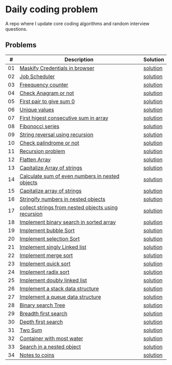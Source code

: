 # Daily coding problem

A repo where I update core coding algorithms and random interview questions.

## Problems

| #   | Description                                                        | Solution                               |
| --- | ------------------------------------------------------------------ | -------------------------------------- |
| 01  | [Maskify Credentials in browser](problems/01)                      | [solution](problems/01/solution_01.js) |
| 02  | [Job Scheduler](problems/02)                                       | [solution](problems/02/solution_02.js) |
| 03  | [Freequency counter](problems/03)                                  | [solution](problems/03/solution_03.js) |
| 04  | [Check Anagram or not](problems/04)                                | [solution](problems/04/solution_04.js) |
| 05  | [First pair to give sum 0](problems/05)                            | [solution](problems/05/solution_05.js) |
| 06  | [Unique values](problems/06)                                       | [solution](problems/06/solution_06.js) |
| 07  | [First higest consecutive sum in array](problems/07)               | [solution](problems/07/solution_07.js) |
| 08  | [Fibonocci series](problems/08)                                    | [solution](problems/08/solution_08.js) |
| 09  | [String reversal using recursion](problems/09)                     | [solution](problems/09/solution_09.js) |
| 10  | [Check palindrome or not](problems/10)                             | [solution](problems/10/solution_10.js) |
| 11  | [Recursion problem](problems/11)                                   | [solution](problems/11/solution_11.js) |
| 12  | [Flatten Array](problems/12)                                       | [solution](problems/12/solution_12.js) |
| 13  | [Capitalize Array of strings](problems/13)                         | [solution](problems/13/solution_13.js) |
| 14  | [Calculate sum of even numbers in nested objects](problems/14)     | [solution](problems/14/solution_14.js) |
| 15  | [Capitalize array of strings](problems/15)                         | [solution](problems/15/solution_15.js) |
| 16  | [Stringify numbers in nested objects](problems/16)                 | [solution](problems/16/solution_16.js) |
| 17  | [collect strings from nested objects using recursion](problems/17) | [solution](problems/17/solution_17.js) |
| 18  | [Implement binary search in sorted array](problems/18)             | [solution](problems/18/solution_18.js) |
| 19  | [Implement bubble Sort](problems/19)                               | [solution](problems/19/solution_19.js) |
| 20  | [Implement selection Sort](problems/20)                            | [solution](problems/20/solution_20.js) |
| 21  | [Implement singly Linked list ](problems/21)                       | [solution](problems/21/solution_21.js) |
| 22  | [Implement merge sort ](problems/22)                               | [solution](problems/22/solution_22.js) |
| 23  | [Implement quick sort ](problems/23)                               | [solution](problems/23/solution_23.js) |
| 24  | [Implement radix sort ](problems/24)                               | [solution](problems/24/solution_24.js) |
| 25  | [Implement doubly linked list](problems/25)                        | [solution](problems/25/solution_25.js) |
| 26  | [Implement a stack data structure](problems/26)                    | [solution](problems/26/solution_26.js) |
| 27  | [Implement a queue data structure](problems/27)                    | [solution](problems/27/solution_27.js) |
| 28  | [Binary search Tree](problems/28)                                  | [solution](problems/28/solution_28.js) |
| 29  | [Breadth first search](problems/29)                                | [solution](problems/29/solution_29.js) |
| 30  | [Depth first search](problems/30)                                  | [solution](problems/30/solution_30.js) |
| 31  | [Two Sum](problems/31)                                             | [solution](problems/31/solution_31.js) |
| 32  | [Container with most water](problems/32)                           | [solution](problems/32/solution_32.js) |
| 33  | [Search in a nested object](problems/33)                           | [solution](problems/33/solution_33.js) |
| 34  | [ Notes to coins ](problems/34)                                    | [solution](problems/34/solution_34.js) |
